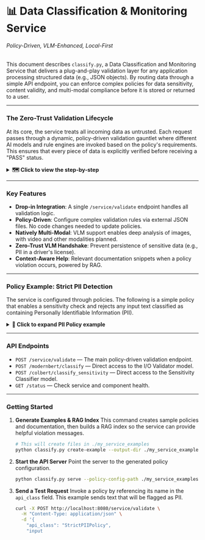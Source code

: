 # 📊 Data Classification & Monitoring Service
###### Policy-Driven, VLM-Enhanced, Local-First

This document describes `classify.py`, a Data Classification and Monitoring Service that delivers a plug-and-play validation layer for any application processing structured data (e.g., JSON objects). By routing data through a simple API endpoint, you can enforce complex policies for data sensitivity, content validity, and multi-modal compliance before it is stored or returned to a user.

---

### The Zero-Trust Validation Lifecycle

At its core, the service treats all incoming data as untrusted. Each request passes through a dynamic, policy-driven validation gauntlet where different AI models and rule engines are invoked based on the policy's requirements. This ensures that every piece of data is explicitly verified before receiving a "PASS" status.

<details>
<summary><strong>🗺️ Click to view the step-by-step</strong></summary>

This diagram illustrates the internal decision-making process for the `/service/validate` endpoint.

```mermaid
---
config:
  flowchart:
    defaultRenderer: "elk"
    elk:
      "elk.algorithm": "layered"
      "elk.direction": "DOWN"
      "layered.spacing.nodeNodeBetweenLayers": "80"
      "spacing.nodeNode": "20"
---
graph TD
    %% --- VAPORWAVE AESTHETIC / STRAIGHT-LINE CONFIG ---
    classDef default fill:#1a1a2e,stroke:#00ffff,color:#ffffff,font-family:monospace
    classDef decision fill:#111,stroke:#00ffff,stroke-width:1.5px,rx:0,ry:0,color:#e0e0e0
    classDef model fill:transparent,stroke:transparent,color:#ff00c1,font-weight:bold
    classDef rag fill:transparent,stroke:transparent,color:#00ff9f,font-weight:bold
    classDef external fill:transparent,stroke:transparent,color:#9a9aef
    classDef pass fill:transparent,stroke:transparent,color:#39ff14,font-weight:bold
    classDef reject fill:transparent,stroke:transparent,color:#ff3366,font-weight:bold
    classDef process fill:#2a2a3e,stroke:#505070,rx:0,ry:0
    classDef flow fill:transparent,stroke:transparent,color:#fff
    linkStyle default stroke:#00ffff,stroke-width:2px

    %% --- WORKFLOW: Structured for straight lines ---
    A(API Request):::flow --> B{Policy Lookup}
    
    B --> C{I/O Validation?}
    C -- no --> F
    C -- yes --> D(ModernBERT):::model
    D --> F{Sensitivity Check?}
    
    F -- no --> H
    F -- yes --> G(ColBERT):::model
    G --> H{Multimodal Item?}

    H -- no --> J
    H -- yes --> I(VLM Processor):::model
    I --> J(Aggregate Results):::process

    J --> K{Evaluate Policy Rules}
    K -- "No Violations" --> L(PASS):::pass
    K -- "Violation" --> M{Contextual Help?}
    
    L --> P
    
    M -- "no" --> O(REJECT):::reject
    M -- "yes" --> N(Query RAG Index):::rag
    N --> Q(Format Suggestions):::process
    Q --> O
    
    O --> P(API Response):::flow

    %% --- EXTERNAL COMPONENTS ---
    subgraph " "
        Client([API Client]):::external -. "sends" .-> A
        P      -. "returns" .-> Client
        PolicyDb[(Policy Config)]:::external -. "informs" .-> B
        RAGDb[(RAG Index)]:::external -. "informs" .-> N
    end

    %% --- Apply Classes ---
    class A,P flow
    class B,C,F,H,K,M decision
```

</details>

---

### Key Features

*   **Drop-in Integration**: A single `/service/validate` endpoint handles all validation logic.
*   **Policy-Driven**: Configure complex validation rules via external JSON files. No code changes needed to update policies.
*   **Natively Multi-Modal**: VLM support enables deep analysis of images, with video and other modalities planned.
*   **Zero-Trust VLM Handshake**: Prevent persistence of sensitive data (e.g., PII in a driver's license).
*   **Context-Aware Help**: Relevant documentation snippets when a policy violation occurs, powered by RAG.

---

### Policy Example: Strict PII Detection

The service is configured through policies. The following is a simple policy that enables a sensitivity check and rejects any input text classified as containing Personally Identifiable Information (PII).

<details>
<summary><strong>🔐 Click to expand PII Policy example</strong></summary>

In your `policy_config.json`:

```json
{
  "StrictPIIPolicy": {
    "description": "Focuses on identifying and rejecting PII in input text.",
    "modernbert_io_validation": false,
    "colbert_input_sensitivity": true,
    "disallowed_colbert_input_classes": ["Class 1: PII"],
    "documentation_assistance": {
      "enabled": true,
      "index_path": "./tool_examples/internal_data_handling_docs_rag",
      "max_total_suggestions": 2
    }
  }
}
```

*   **`colbert_input_sensitivity`**: Enables the sensitivity analysis model.
*   **`disallowed_colbert_input_classes`**: Defines which sensitivity classes should trigger a violation.
*   **`documentation_assistance`**: Provides contextual help from a specified RAG index when a PII violation occurs.

</details>

---

### API Endpoints

*   `POST /service/validate` — The main policy-driven validation endpoint.
*   `POST /modernbert/classify` — Direct access to the I/O Validator model.
*   `POST /colbert/classify_sensitivity` — Direct access to the Sensitivity Classifier model.
*   `GET /status` — Check service and component health.

---

### Getting Started

1.  **Generate Examples & RAG Index**
    This command creates sample policies and documentation, then builds a RAG index so the service can provide helpful violation messages.
    ```bash
    # This will create files in ./my_service_examples
    python classify.py create-example --output-dir ./my_service_examples --auto-build-docs-rag
    ```

2.  **Start the API Server**
    Point the server to the generated policy configuration.
    ```bash
    python classify.py serve --policy-config-path ./my_service_examples/enhanced_policy_config.json
    ```

3.  **Send a Test Request**
    Invoke a policy by referencing its name in the `api_class` field. This example sends text that will be flagged as PII.
    ```bash
    curl -X POST http://localhost:8080/service/validate \
      -H "Content-Type: application/json" \
      -d '{
        "api_class": "StrictPIIPolicy",
        "input
